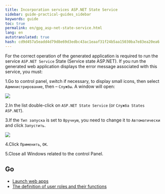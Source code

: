 ```yaml
--- 
title: Incorporation services ASP.NET State Service 
sidebar: guide-practical-guides_sidebar 
keywords: guide 
toc: true 
permalink: en/gpg_asp-net-state-service.html 
lang: en 
autotranslated: true 
hash: cd9d457a5eadd4d79d8e69d3edbc43ac1eaaf31f24b5aa15030ba7e83ea20ea6 
--- 
```


For the correct operation of the generated application is required to run the service `ASP.NET Service` State (Service state ASP.NET). If you run the generated web application displays the error message associated with this service, you must: 

1.Go to control panel, switch if necessary, to display small icons, then select `Администрирование`, then – `Службы`. A window will open: 

![](/images/pages/guides/flexberry-aspnet/services.png) 

2.In the list double-click on `ASP.NET State Service` (or `Служба States ASP.NET`). 

3.If the `Тип запуска` is set to `Вручную`, you need to change it to `Автоматически` and click `Запустить`. 

![](/images/pages/guides/flexberry-aspnet/settings-services.png) 

4.Click `Применить`, `ОК`. 

5.Close all Windows related to the control Panel. 

## Go 

* <i class="fa fa-arrow-left" aria-hidden="true"></i> [Launch web apps](gpg_start-application.html) 
* [The definition of user roles and their functions](gpg_identifying-roles.html) <i class="fa fa-arrow-right" aria-hidden="true"></i> 



